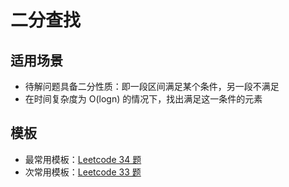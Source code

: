 # 二分查找

## 适用场景

- 待解问题具备二分性质：即一段区间满足某个条件，另一段不满足
- 在时间复杂度为 O(logn) 的情况下，找出满足这一条件的元素

## 模板

- 最常用模板：[Leetcode 34 题](../solution/34.md)
- 次常用模板：[Leetcode 33 题](../solution/33.md)
